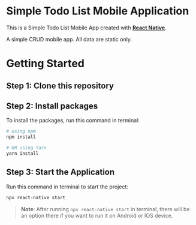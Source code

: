 # Simple Todo List Mobile Application

This is a Simple Todo List Mobile App created with [**React Native**](https://reactnative.dev).

<p>A simple CRUD mobile app. All data are static only.</p>

# Getting Started

## Step 1: Clone this repository

## Step 2: Install packages

To install the packages, run this command in terminal:

```bash
# using npm
npm install

# OR using Yarn
yarn install
```

## Step 3: Start the Application
Run this command in terminal to start the project:
```bash
npx react-native start
```

>**Note**: After running `npx react-native start` in terminal, there will be an option there if you want to run it on Android or IOS device.
